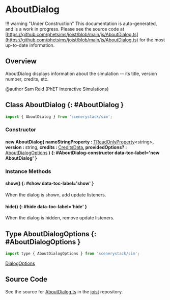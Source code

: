 # AboutDialog

!!! warning "Under Construction"
    This documentation is auto-generated, and is a work in progress. Please see the source code at
    [https://github.com/phetsims/joist/blob/main/js/AboutDialog.ts](https://github.com/phetsims/joist/blob/main/js/AboutDialog.ts) for the most up-to-date information.

## Overview

AboutDialog displays information about the simulation -- its title, version number, credits, etc.

@author Sam Reid (PhET Interactive Simulations)

## Class AboutDialog {: #AboutDialog }


```js
import { AboutDialog } from 'scenerystack/sim';
```
### Constructor

#### new AboutDialog( nameStringProperty : <span style="font-weight: 400;">[TReadOnlyProperty](../axon/TReadOnlyProperty.md)&lt;<span style="color: hsla(calc(var(--md-hue) + 180deg),80%,40%,1);">string</span>&gt;</span>, version : <span style="font-weight: 400;"><span style="color: hsla(calc(var(--md-hue) + 180deg),80%,40%,1);">string</span></span>, credits : <span style="font-weight: 400;">[CreditsData](../joist/CreditsNode.md#CreditsData)</span>, providedOptions? : <span style="font-weight: 400;">[AboutDialogOptions](../sim/AboutDialog.md#AboutDialogOptions)</span> ) {: #AboutDialog-constructor data-toc-label='new AboutDialog' }

### Instance Methods

#### show() {: #show data-toc-label='show' }

When the dialog is shown, add update listeners.

#### hide() {: #hide data-toc-label='hide' }

When the dialog is hidden, remove update listeners.



## Type AboutDialogOptions {: #AboutDialogOptions }


```js
import type { AboutDialogOptions } from 'scenerystack/sim';
```


[DialogOptions](../sim/Dialog.md#DialogOptions)



## Source Code

See the source for [AboutDialog.ts](https://github.com/phetsims/joist/blob/main/js/AboutDialog.ts) in the [joist](https://github.com/phetsims/joist) repository.
